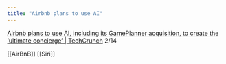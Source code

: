 ```yaml
---
title: "Airbnb plans to use AI"
---
```


[Airbnb plans to use AI, including its GamePlanner acquisition, to create the ‘ultimate concierge’ | TechCrunch](https://techcrunch.com/2024/02/13/airbnb-plans-to-use-ai-including-its-gameplanner-acquisition-to-create-the-ultimate-concierge/)
2/14

[[AirBnB]]
[[Siri]]
